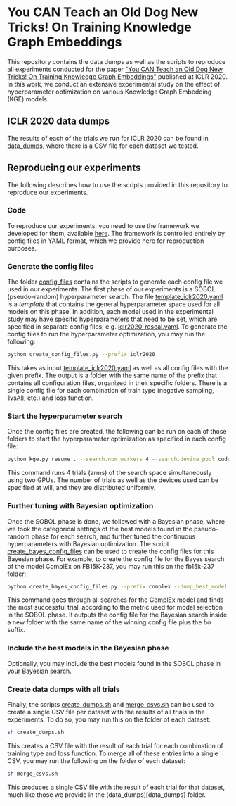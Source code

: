# You CAN Teach an Old Dog New Tricks! On Training Knowledge Graph Embeddings

This repository contains the data dumps as well as the scripts to reproduce all experiments conducted for the paper ["You CAN Teach an Old Dog New Tricks! On Training Knowledge Graph Embeddings"](https://openreview.net/forum?id=BkxSmlBFvr) published at ICLR 2020. In this work, we conduct an extensive experimental study on the effect of hyperparameter optimization on various Knowledge Graph Embedding (KGE) models.

## ICLR 2020 data dumps

The results of each of the trials we run for ICLR 2020 can be found in [data_dumps](data_dumps), where there is a CSV file for each dataset we tested.

## Reproducing our experiments

The following describes how to use the scripts provided in this repository to reproduce our experiments.

### Code

To reproduce our experiments, you need to use the framework we developed for them, available [here](www.github.com/uma-pi1/kge). The framework is controlled entirely by config files in YAML format, which we provide here for reproduction purposes.

### Generate the config files

The folder [config_files](config_files) contains the scripts to generate each config file we used in our experiments. The first phase of our experiments is a SOBOL (pseudo-random) hyperparameter search. The file [template_iclr2020.yaml](config_files/template_iclr2020.yaml) is a <em>template</em> that contains the general hyperparameter space used for all models on this phase. In addition, each model used in the experimental study may have specific hyperparameters that need to be set, which are specified in separate config files, e.g. [iclr2020_rescal.yaml](config_files/iclr2020_rescal.yaml). To generate the config files to run the hyperparameter optimization, you may run the following:

```sh
python create_config_files.py --prefix iclr2020
```

This takes as input [template_iclr2020.yaml](config_files/template_iclr2020.yaml) as well as all config files with the given prefix. The output is a folder with the same name of the prefix that contains all configuration files, organized in their specific folders. There is a single config file for each combination of train type (negative sampling, 1vsAll, etc.) and loss function.

### Start the hyperparameter search

Once the config files are created, the following can be run on each of those folders to start the hyperparameter optimization as specified in each config file:

```sh
python kge.py resume . --search.num_workers 4 --search.device_pool cuda:0,cuda:1
```

This command runs 4 trials (arms) of the search space simultaneously using two GPUs. The number of trials as well as the devices used can be specified at will, and they are distributed uniformly.

### Further tuning with Bayesian optimization

Once the SOBOL phase is done, we followed with a Bayesian phase, where we took the categorical settings of the best models found in the pseudo-random phase for each search, and further tuned the continuous hyperparameters with Bayesian optimization. The script [create_bayes_config_files](config_files/create_bayes_config_files) can be used to create the config files for this Bayesian phase. For example, to create the config file for the Bayes search of the model ComplEx on FB15K-237, you may run this on the  fb15k-237 folder:

```sh
python create_bayes_config_files.py --prefix complex --dump_best_model
```

This command goes through all searches for the ComplEx model and finds the most successful trial, according to the metric used for model selection in the SOBOL phase. It outputs the config file for the Bayesian search inside a new folder with the same name of the winning config file plus the <em>bo</em> suffix.

### Include the best models in the Bayesian phase

Optionally, you may include the best models found in the SOBOL phase in your Bayesian search.

### Create data dumps with all trials

Finally, the scripts [create_dumps.sh](scripts/create_dumps.sh) and [merge_csvs.sh](scripts/merge_csvs.sh) can be used to create a single CSV file per dataset with the results of all trials in the experiments. To do so, you may run this on the folder of each dataset:

```sh
sh create_dumps.sh
```

This creates a CSV file with the result of each trial for each combination of training type and loss function. To merge all of these entries into a single CSV, you may run the following on the folder of each dataset:

```sh
sh merge_csvs.sh
```

This produces a single CSV file with the result of each trial for that dataset, much like those we provide in the (data_dumps)[data_dumps] folder.
